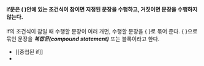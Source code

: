 #### if문은 ( )안에 있는 조건식이 참이면 지정된 문장을 수행하고, 거짓이면 문장을 수행하지 않는다. ####

if의 조건식이 참일 때 수행할 문장이 여러 개면, 수행할 문장을 { }로 묶어 준다.
{ }으로 묶인 문장을 ***복합문(compound statement)*** 또는 블록이라고 한다.


- [[중첩된 if]]
- 